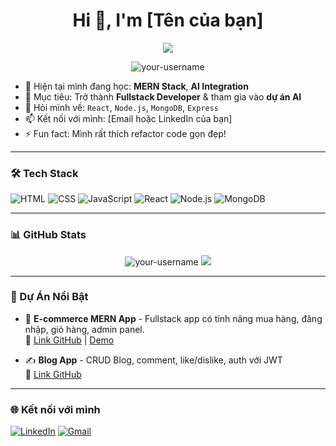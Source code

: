 <h1 align="center">Hi 👋, I'm [Tên của bạn]</h1>
<p align="center">
  <img src="https://readme-typing-svg.herokuapp.com?lines=Fullstack+Web+Developer;Lover+of+Code+%26+Tech;Always+Learning+New+Things" />
</p>

<p align="center">
  <img src="https://komarev.com/ghpvc/?username=your-username&label=Profile%20views&color=0e75b6&style=flat" alt="your-username" />
</p>

- 🌱 Hiện tại mình đang học: **MERN Stack**, **AI Integration**
- 🧠 Mục tiêu: Trở thành **Fullstack Developer** & tham gia vào **dự án AI**
- 💬 Hỏi mình về: `React`, `Node.js`, `MongoDB`, `Express`
- 📫 Kết nối với mình: [Email hoặc LinkedIn của bạn]
- ⚡ Fun fact: Mình rất thích refactor code gọn đẹp!

---

### 🛠️ Tech Stack

![HTML](https://img.shields.io/badge/-HTML5-E34F26?style=flat&logo=html5&logoColor=white)
![CSS](https://img.shields.io/badge/-CSS3-1572B6?style=flat&logo=css3)
![JavaScript](https://img.shields.io/badge/-JavaScript-F7DF1E?style=flat&logo=javascript&logoColor=black)
![React](https://img.shields.io/badge/-React-61DAFB?style=flat&logo=react)
![Node.js](https://img.shields.io/badge/-Node.js-339933?style=flat&logo=node.js)
![MongoDB](https://img.shields.io/badge/-MongoDB-47A248?style=flat&logo=mongodb)

---

### 📊 GitHub Stats

<p align="center">
  <img src="https://github-readme-stats.vercel.app/api?username=your-username&show_icons=true&theme=tokyonight" alt="your-username" />
  <img src="https://github-readme-streak-stats.herokuapp.com?user=your-username&theme=tokyonight" />
</p>

---

### 📌 Dự Án Nổi Bật

- 🛒 **E-commerce MERN App** - Fullstack app có tính năng mua hàng, đăng nhập, giỏ hàng, admin panel.  
  🔗 [Link GitHub](https://github.com/your-username/mern-ecommerce) | [Demo](https://yourdemo.com)

- ✍️ **Blog App** - CRUD Blog, comment, like/dislike, auth với JWT  
  🔗 [Link GitHub](https://github.com/your-username/mern-blog)

---

### 🌐 Kết nối với mình

[![LinkedIn](https://img.shields.io/badge/-LinkedIn-blue?style=flat&logo=Linkedin)](https://linkedin.com/in/your-profile)
[![Gmail](https://img.shields.io/badge/-Gmail-D14836?style=flat&logo=gmail&logoColor=white)](mailto:your-email@gmail.com)
